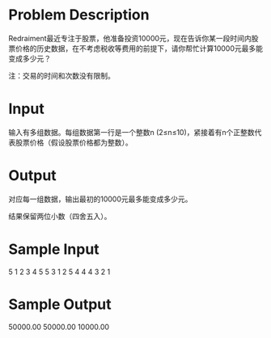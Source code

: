 # Problem Description

Redraiment最近专注于股票，他准备投资10000元，现在告诉你某一段时间内股票价格的历史数据，在不考虑税收等费用的前提下，请你帮忙计算10000元最多能变成多少元？

注：交易的时间和次数没有限制。

# Input

输入有多组数据。每组数据第一行是一个整数n (2≤n≤10)，紧接着有n个正整数代表股票价格（假设股票价格都为整数）。

# Output

对应每一组数据，输出最初的10000元最多能变成多少元。

结果保留两位小数（四舍五入）。

# Sample Input

5 1 2 3 4 5
5 3 1 2 5 4
4 4 3 2 1

# Sample Output

50000.00
50000.00
10000.00
